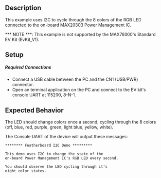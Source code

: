## Description

This example uses I2C to cycle through the 8 colors of the RGB LED connected to the on-board MAX20303 Power Management IC. 

*** NOTE ***: This example is not supported by the MAX78000's Standard EV Kit (EvKit_V1).

## Setup

##### Required Connections
-   Connect a USB cable between the PC and the CN1 (USB/PWR) connector.
-   Open an terminal application on the PC and connect to the EV kit's console UART at 115200, 8-N-1.

## Expected Behavior
The LED should change colors once a second, cycling through the 8 colors (off, blue, red, purple, green, light blue, yellow, white).

The Console UART of the device will output these messages:

```
******** Featherboard I2C Demo *********

This demo uses I2C to change the state of the
on-board Power Management IC's RGB LED every second.

You should observe the LED cycling through it's
eight color states.
```
